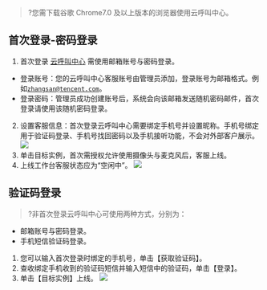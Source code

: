 >?您需下载谷歌 Chrome7.0 及以上版本的浏览器使用云呼叫中心。
>
## 首次登录-密码登录
1. 首次登录 [云呼叫中心](https://tccc.qcloud.com/login) 需使用邮箱账号与密码登录。
 - 登录账号：您的云呼叫中心客服账号由管理员添加，登录账号为邮箱格式。例如<code>zhangsan@tencent.com</code>。
 - 登录密码：管理员成功创建账号后，系统会向该邮箱发送随机密码邮件，首次登录请使用该随机密码登录。
2. 设置客服信息：首次登录云呼叫中心需要绑定手机号并设置昵称。手机号绑定用于验证码登录、手机号找回密码以及手机接听功能，不会对外部客户展示。
![](https://main.qcloudimg.com/raw/d455515dcfbd1e7d4ef5a5552a3fa1cd.png)
3. 单击目标实例，首次需授权允许使用摄像头与麦克风后，客服上线。
4. 上线工作台客服状态应为“空闲中”。
![](https://main.qcloudimg.com/raw/9bc45ca13941514e8b7a653e0e5d0040.png)

## 验证码登录
>?非首次登录云呼叫中心可使用两种方式，分别为：
- 邮箱账号与密码登录。
- 手机短信验证码登录。
>
1. 您可以输入首次登录时绑定的手机号，单击【获取验证码】。
2. 查收绑定手机收到的验证码短信并输入短信中的验证码，单击【登录】。
3. 单击【目标实例】上线。
![](https://main.qcloudimg.com/raw/764fb19bca1386d0d24364be23006568.png)
